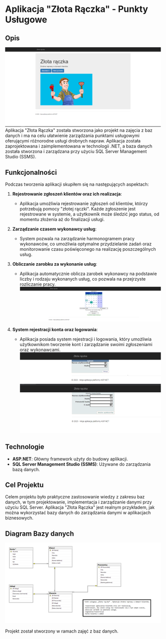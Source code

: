 # Aplikacja "Złota Rączka" - Punkty Usługowe

## Opis
![Ekran główny](Screeny/1.PNG)
Aplikacja "Złota Rączka" została stworzona jako projekt na zajęcia z baz danych i ma na celu ułatwienie zarządzania punktami usługowymi oferującymi różnorodne usługi drobnych napraw. Aplikacja została zaprojektowana i zaimplementowana w technologii .NET, a baza danych została stworzona i zarządzana przy użyciu SQL Server Management Studio (SSMS).

## Funkcjonalności

Podczas tworzenia aplikacji skupiłem się na następujących aspektach:

1. **Rejestrowanie zgłoszeń klientów oraz ich realizacja**:
   - Aplikacja umożliwia rejestrowanie zgłoszeń od klientów, którzy potrzebują pomocy "złotej rączki". Każde zgłoszenie jest rejestrowane w systemie, a użytkownik może śledzić jego status, od momentu złożenia aż do finalizacji usługi.

2. **Zarządzanie czasem wykonawcy usług**:
   - System pozwala na zarządzanie harmonogramem pracy wykonawców, co umożliwia optymalne przydzielanie zadań oraz monitorowanie czasu poświęconego na realizację poszczególnych usług.

3. **Obliczanie zarobku za wykonanie usług**:
   - Aplikacja automatycznie oblicza zarobek wykonawcy na podstawie liczby i rodzaju wykonanych usług, co pozwala na przejrzyste rozliczanie pracy.
     ![Ekran główny](Screeny/5.PNG)

4. **System rejestracji konta oraz logowania**:
   - Aplikacja posiada system rejestracji i logowania, który umożliwia użytkownikom tworzenie kont i zarządzanie swoimi zgłoszeniami oraz wykonawcami.
   ![Ekran główny](Screeny/2.PNG)
   ![Ekran główny](Screeny/3.PNG)

## Technologie

- **ASP.NET**: Główny framework użyty do budowy aplikacji.
- **SQL Server Management Studio (SSMS)**: Używane do zarządzania bazą danych.

## Cel Projektu

Celem projektu było praktyczne zastosowanie wiedzy z zakresu baz danych, w tym projektowanie, implementacja i zarządzanie danymi przy użyciu SQL Server. Aplikacja "Złota Rączka" jest realnym przykładem, jak można wykorzystać bazy danych do zarządzania danymi w aplikacjach biznesowych.

## Diagram Bazy danych
![Ekran główny](Screeny/diagram.PNG)

Projekt został stworzony w ramach zajęć z baz danych.
